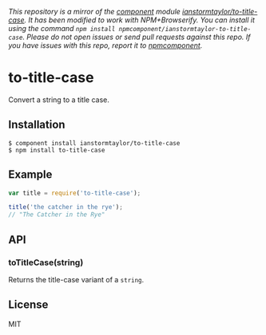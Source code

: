 *This repository is a mirror of the [component](http://component.io) module [ianstormtaylor/to-title-case](http://github.com/ianstormtaylor/to-title-case). It has been modified to work with NPM+Browserify. You can install it using the command `npm install npmcomponent/ianstormtaylor-to-title-case`. Please do not open issues or send pull requests against this repo. If you have issues with this repo, report it to [npmcomponent](https://github.com/airportyh/npmcomponent).*
# to-title-case

  Convert a string to a title case.

## Installation

    $ component install ianstormtaylor/to-title-case
    $ npm install to-title-case

## Example

```js
var title = require('to-title-case');

title('the catcher in the rye'); 
// "The Catcher in the Rye"
```

## API

### toTitleCase(string)
  
  Returns the title-case variant of a `string`.

## License

  MIT
